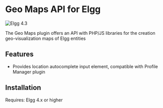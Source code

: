 Geo Maps API for Elgg
=====================

![Elgg 4.3](https://img.shields.io/badge/Elgg-4.3-orange.svg?style=flat-square)

The Geo Maps plugin offers an API with PHP/JS libraries for the creation geo-visualization maps of Elgg entities
 
## Features
- Provides location autocomplete input element, compatible with Profile Manager plugin


## Installation

Requires: Elgg 4.x or higher